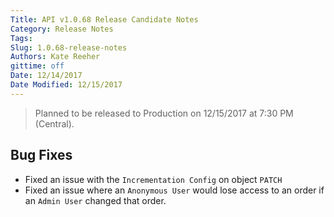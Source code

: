 ```yaml
---
Title: API v1.0.68 Release Candidate Notes
Category: Release Notes
Tags: 
Slug: 1.0.68-release-notes
Authors: Kate Reeher
gittime: off
Date: 12/14/2017
Date Modified: 12/15/2017
---
```


> Planned to be released to Production on 12/15/2017 at 7:30 PM (Central).

## Bug Fixes

- Fixed an issue with the `Incrementation Config` on object `PATCH`
- Fixed an issue where an `Anonymous User` would lose access to an order if an `Admin User` changed that order.



